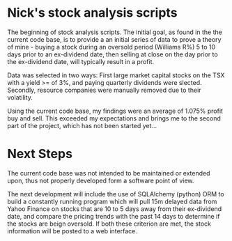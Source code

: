 # Nick's stock analysis scripts

The beginning of stock analysis scripts. The initial goal, as found in the the current code base, is to provide a an initial series of data to prove a theory of mine - buying a stock during an oversold period (Williams R%) 5 to 10 days prior to an ex-dividend date, then selling at close on the day prior to the ex-dividend date, will typically result in a profit.

Data was selected in two ways: First large market capital stocks on the TSX with a yield >= of 3%, and paying quarterly dividends were slected. Secondly, resource companies were manually removed due to their volatility.

Using the current code base, my findings were an average of 1.075% profit buy and sell. This exceeded my expectations and brings me to the second part of the project, which has not been started yet...

Next Steps
==========
The current code base was not intended to be maintained or extended upon, thus not properly developed form a software point of view.

The next development will include the use of SQLAlchemy (python) ORM to build a constantly running program which will pull 15m delayed data from Yahoo Finance on stocks that are 10 to 5 days away from their ex-dividend date, and compare the pricing trends with the past 14 days to determine if the stocks are beign oversold. If both these criterion are met, the stock information will be posted to a web interface.

